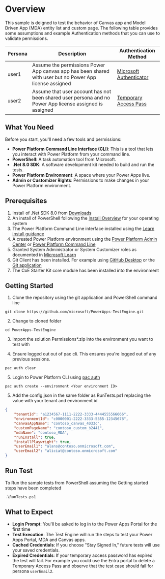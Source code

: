 # Overview

This sample is deigned to test the behavior of Canvas app and Model Driven App (MDA) entity list and custom page. The following table provides some assumptions and example Authentication methods that you can use to validate permissions.

| Persona | Description | Authentication Method |
|---------|-------------|-----------------------|
| user1   | Assume the permissions Power App canvas app has been shared with user but no Power App license assigned | [Microsoft Authenticator](https://learn.microsoft.com/entra/identity/authentication/concept-authentication-authenticator-app)
| user2   | Assume that user account has not been shared user persona and no Power App license assigned is assigned | [Temporary Access Pass](https://learn.microsoft.com/entra/identity/authentication/howto-authentication-temporary-access-pass)

## What You Need

Before you start, you'll need a few tools and permissions:
- **Power Platform Command Line Interface (CLI)**: This is a tool that lets you interact with Power Platform from your command line.
- **PowerShell**: A task automation tool from Microsoft.
- **.Net 8.0 SDK**: A software development kit needed to build and run the tests.
- **Power Platform Environment**: A space where your Power Apps live.
- **Admin or Customizer Rights**: Permissions to make changes in your Power Platform environment.

## Prerequisites

1. Install of .Net SDK 8.0 from [Downloads](https://dotnet.microsoft.com/download/dotnet/8.0)
2. An install of PowerShell following the [Install Overview](https://learn.microsoft.com/powershell/scripting/install/installing-powershel) for your operating system
3. The Power Platform Command Line interface installed using the [Learn install guidance](https://learn.microsoft.com/power-platform/developer/cli/introduction?tabs=windows#install-microsoft-power-platform-cli)
4. A created Power Platform environment using the [Power Platform Admin Center](https://learn.microsoft.com/power-platform/admin/create-environment) or [Power Platform Command Line](https://learn.microsoft.com/power-platform/developer/cli/reference/admin#pac-admin-create)
5. Granted System Administrator or System Customizer roles as documented in [Microsoft Learn](https://learn.microsoft.compower-apps/maker/model-driven-apps/privileges-required-customization#system-administrator-and-system-customizer-security-roles)
6. Git Client has been installed. For example using [GitHub Desktop](https://desktop.github.com/download/) or the [Git application](https://git-scm.com/book/en/v2/Getting-Started-Installing-Git)
7. The CoE Starter Kit core module has been installed into the environment

## Getting Started

1. Clone the repository using the git application and PowerShell command line

```pwsh
git clone https://github.com/microsoft/PowerApps-TestEngine.git
```

2. Change to cloned folder

```pwsh
cd PowerApps-TestEngine
```

3. Import the solution Permissions*.zip into the environment you want to test with

4. Ensure logged out out of pac cli. This ensures you're logged out of any previous sessions.

```pwsh
pac auth clear
```

5. Login to Power Platform CLI using [pac auth](https://learn.microsoft.com/power-platform/developer/cli/reference/auth#pac-auth-create)

```pwsh
pac auth create --environment <Your environment ID>
```

5. Add the config.json in the same folder as RunTests.ps1 replacing the value with your tenant and  environment id

```json
{
    "tenantId": "a1234567-1111-2222-3333-4444555566666",
    "environmentId": "c0000001-2222-3333-5555-12345678",
    "canvasAppName": "contoso_canvas_4033c",
    "customPageName": "contoso_custom_b2441",
    "mdaName": "contoso_MDA",
    "runInstall": true,
    "installPlaywright": true,
    "userEmail1": "alans@contoso.onmicrosoft.com",
    "userEmail2": "aliciat@contoso.onmicrosoft.com"
}
```

## Run Test

To Run the sample tests from PowerShell assuming the Getting started steps have been completed

```pwsh
.\RunTests.ps1
```

## What to Expect

- **Login Prompt**: You'll be asked to log in to the Power Apps Portal for the first time
- **Test Execution**: The Test Engine will run the steps to test your Power Apps Portal, MDA and Canvas apps.
- **Cached Credentials**: If you choose "Stay Signed In," future tests will use your saved credentials.
- **Expired Credentials**: If your temporary access password has expired the test will fail. For example you could use the Entra portal to delete a Temporary Access Pass and observe that the test case should fail for persona `userEmail2`.
